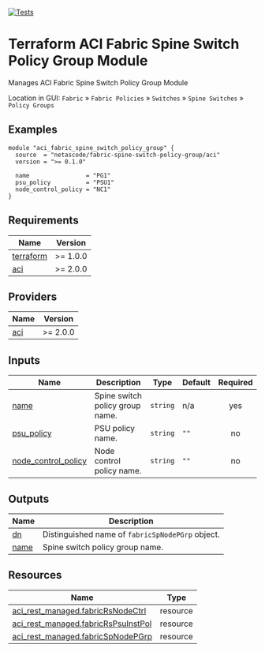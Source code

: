 <!-- BEGIN_TF_DOCS -->
[![Tests](https://github.com/netascode/terraform-aci-fabric-spine-switch-policy-group/actions/workflows/test.yml/badge.svg)](https://github.com/netascode/terraform-aci-fabric-spine-switch-policy-group/actions/workflows/test.yml)

# Terraform ACI Fabric Spine Switch Policy Group Module

Manages ACI Fabric Spine Switch Policy Group Module

Location in GUI:
`Fabric` » `Fabric Policies` » `Switches` » `Spine Switches` » `Policy Groups`

## Examples

```hcl
module "aci_fabric_spine_switch_policy_group" {
  source  = "netascode/fabric-spine-switch-policy-group/aci"
  version = ">= 0.1.0"

  name                = "PG1"
  psu_policy          = "PSU1"
  node_control_policy = "NC1"
}
```

## Requirements

| Name | Version |
|------|---------|
| <a name="requirement_terraform"></a> [terraform](#requirement\_terraform) | >= 1.0.0 |
| <a name="requirement_aci"></a> [aci](#requirement\_aci) | >= 2.0.0 |

## Providers

| Name | Version |
|------|---------|
| <a name="provider_aci"></a> [aci](#provider\_aci) | >= 2.0.0 |

## Inputs

| Name | Description | Type | Default | Required |
|------|-------------|------|---------|:--------:|
| <a name="input_name"></a> [name](#input\_name) | Spine switch policy group name. | `string` | n/a | yes |
| <a name="input_psu_policy"></a> [psu\_policy](#input\_psu\_policy) | PSU policy name. | `string` | `""` | no |
| <a name="input_node_control_policy"></a> [node\_control\_policy](#input\_node\_control\_policy) | Node control policy name. | `string` | `""` | no |

## Outputs

| Name | Description |
|------|-------------|
| <a name="output_dn"></a> [dn](#output\_dn) | Distinguished name of `fabricSpNodePGrp` object. |
| <a name="output_name"></a> [name](#output\_name) | Spine switch policy group name. |

## Resources

| Name | Type |
|------|------|
| [aci_rest_managed.fabricRsNodeCtrl](https://registry.terraform.io/providers/CiscoDevNet/aci/latest/docs/resources/rest_managed) | resource |
| [aci_rest_managed.fabricRsPsuInstPol](https://registry.terraform.io/providers/CiscoDevNet/aci/latest/docs/resources/rest_managed) | resource |
| [aci_rest_managed.fabricSpNodePGrp](https://registry.terraform.io/providers/CiscoDevNet/aci/latest/docs/resources/rest_managed) | resource |
<!-- END_TF_DOCS -->